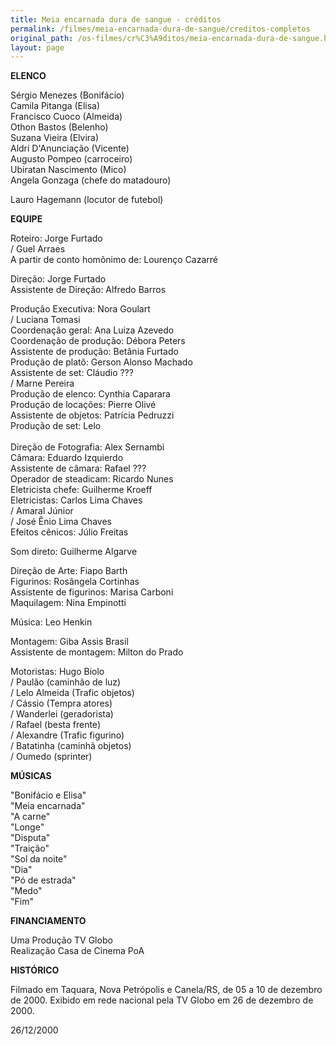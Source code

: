 ```yaml
---
title: Meia encarnada dura de sangue - créditos
permalink: /filmes/meia-encarnada-dura-de-sangue/creditos-completos
original_path: /os-filmes/cr%C3%A9ditos/meia-encarnada-dura-de-sangue.html
layout: page
---
```

**ELENCO**

Sérgio Menezes (Bonifácio)\
Camila Pitanga (Elisa)\
Francisco Cuoco (Almeida)\
Othon Bastos (Belenho)\
Suzana Vieira (Elvira)\
Aldri D'Anunciação (Vicente)\
Augusto Pompeo (carroceiro)\
Ubiratan Nascimento (Mico)\
Angela Gonzaga (chefe do matadouro)

Lauro Hagemann (locutor de futebol)

**EQUIPE**

Roteiro: Jorge Furtado\
/ Guel Arraes\
A partir de conto homônimo de: Lourenço Cazarré

Direção: Jorge Furtado\
Assistente de Direção: Alfredo Barros

Produção Executiva: Nora Goulart\
/ Luciana Tomasi\
Coordenação geral: Ana Luiza Azevedo\
Coordenação de produção: Débora Peters\
Assistente de produção: Betânia Furtado\
Produção de platô: Gerson Alonso Machado\
Assistente de set: Cláudio ???\
/ Marne Pereira\
Produção de elenco: Cynthia Caparara\
Produção de locações: Pierre Olivé\
Assistente de objetos: Patrícia Pedruzzi\
Produção de set: Lelo\
 \
Direção de Fotografia: Alex Sernambi\
Câmara: Eduardo Izquierdo\
Assistente de câmara: Rafael ???\
Operador de steadicam: Ricardo Nunes\
Eletricista chefe: Guilherme Kroeff\
Eletricistas: Carlos Lima Chaves\
/ Amaral Júnior\
/ José Ênio Lima Chaves\
Efeitos cênicos: Júlio Freitas

Som direto: Guilherme Algarve

Direção de Arte: Fiapo Barth\
Figurinos: Rosângela Cortinhas\
Assistente de figurinos: Marisa Carboni\
Maquilagem: Nina Empinotti

Música: Leo Henkin

Montagem: Giba Assis Brasil\
Assistente de montagem: Milton do Prado

Motoristas: Hugo Biolo\
/ Paulão (caminhão de luz)\
/ Lelo Almeida (Trafic objetos)\
/ Cássio (Tempra atores)\
/ Wanderlei (geradorista)\
/ Rafael (besta frente)\
/ Alexandre (Trafic figurino)\
/ Batatinha (caminhã objetos)\
/ Oumedo (sprinter)

**MÚSICAS**

"Bonifácio e Elisa"\
"Meia encarnada"\
"A carne"\
"Longe"\
"Disputa"\
"Traição"\
"Sol da noite"\
"Dia"\
"Pó de estrada"\
"Medo"\
"Fim"

**FINANCIAMENTO**

Uma Produção TV Globo\
Realização Casa de Cinema PoA

**HISTÓRICO**

Filmado em Taquara, Nova Petrópolis e Canela/RS, de 05 a 10 de dezembro de 2000. Exibido em rede nacional pela TV Globo em 26 de dezembro de 2000.

26/12/2000